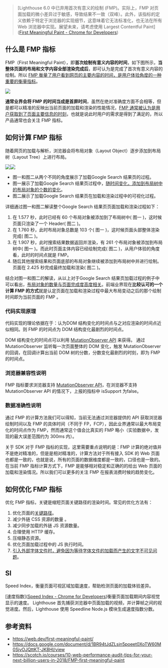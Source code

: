 > [Lighthouse 6.0 中已弃用首次有意义的绘制 (FMP)。实际上，FMP 对页面加载的微小差异过于敏感，导致结果不一致（双峰）。此外，该指标的定义依赖于特定于浏览器的实现细节，这意味着它无法标准化，也无法在所有 Web 浏览器中实现。展望未来，请考虑使用 Largest Contentful Paint]([First Meaningful Paint - Chrome for Developers](https://developer.chrome.com/docs/lighthouse/performance/first-meaningful-paint/))

## 什么是 FMP 指标

FMP（First Meaningful Paint），即**首次绘制有意义内容的时间**，如下图所示，**当整体页面的布局和文字内容全部渲染完成后**，即可认为是完成了首次有意义内容的绘制。所以 <u>FMP 衡量了用户看到网页的主要内容的时间，是用户体验角度的一种重要的衡量指标</u>。

![](https://lf3-volc-editor.volccdn.com/obj/volcfe/sop-public/upload_e633d54fa79c53768583cb7f9e9ca2c2)

**通常业界会将 FMP 的时间当成是首屏时间**，虽然在绝对准确度方面不会相等，但是都可以精准的反映出当前页面的加载和渲染的性能情况，<u>FMP 通常被认为是用户获取到了页面主要信息的时刻</u>，也就是说此时用户的需求是得到了满足的，所以产品通常也会关注 FMP 指标。

## 如何计算 FMP 指标

随着网页的加载与解析，浏览器会将布局对象（Layout Object）逐步添加到布局树（Layout Tree）上进行布局。

![](https://lf3-volc-editor.volccdn.com/obj/volcfe/sop-public/upload_68ed35ebc4ac4ed403b5b5a79fe3fbdf)![](https://lf6-volc-editor.volccdn.com/obj/volcfe/sop-public/upload_022453e312bca966853b57914fb7c84d)

- 图一和图二从两个不同的角度展示了加载Google Search 结果页的过程。
- 图一展示了加载Google Search 结果页过程中，<u>随时间变化，添加到布局树中的布局对象的个数的变化</u>。
- 图二展示了加载Google Search 结果页在加载和渲染过程中的可视化过程。

详细通过图一和图二解读整个Google Search 结果页页面加载和渲染过程如下：

1. 在 1.577 秒，此时已经有 60 个布局对象被添加到了布局树中( 图一 )，这时候页面只渲染了一个 Header( 图二 )。
2. 在 1.760 秒，此时布局对象总数是 103 个( 图一 )，这时候页面头部整体渲染完成( 图二 )。
3. 在 1.907 秒，此时搜索结果数据返回并渲染，有 261 个布局对象被添加到布局树中( 图一 )。而此时页面主体内容已经绘制完成( 图二 )，从用户体验的角度看，此时的时间点就是 FMP。
4. 随后其他搜索结果和页面底部的布局对象继续被添加到布局树中并进行绘制。页面在 2.425 秒完成最终加载和渲染( 图二 )。

结合对图一和图二的解读，从以上对于Google Search 结果页加载过程的例子中可以看出，<u>布局对象的数量与页面完成度高度相关</u>。前端业界现在**比较认可的一个计算 FMP 的方式**就是认定页面在加载和渲染过程中最大布局变动之后的那个绘制时间即为当前页面的 FMP 。

### 代码实现原理

代码实现的理论依据在于：认为DOM 结构变化的时间点与之对应渲染的时间点近似相同。则 FMP 的时间点为 DOM 结构变化最剧烈的时间点。

DOM 结构变化的时间点可以利用 [MutationObserver API](https://dom.spec.whatwg.org/#mutationobserver) 来获得。  通过 MutationObserver 监听每一次页面整体的 DOM 变化，触发 MutationObserver 的回调，在回调计算出当前 DOM 树的分数，分数变化最剧烈的时刻，即为 FMP 的时间点。

### 浏览器兼容性说明

FMP 指标要求浏览器支持 [MutationObserver API](https://dom.spec.whatwg.org/#mutationobserver)，在浏览器不支持 MutationObserver API 的情况下，上报的指标中 isSupport 为false。

### 数据准确性说明

通过 FMP 的计算方法我们可以得知，当前无法通过浏览器提供的 API 获取浏览器绘制时间以及 FMP 的具体时间（不同于 FP，FCP），因此业界通常以最大布局变化的时间点作为 FMP，然而通常这个值会比真实的 FMP 略小（实验数据中，发现的最大误差范围约为 300ms 内）。

关于 SDK 对于 FMP 指标的实现，这里需要重点说明的是：FMP 计算的绝对值并不是绝对精准的，但是是相对精准的，计算方法对于所有接入 SDK 的 Web 页面也都是一致的，也就是说，所有的页面的数据维度都是一致的，口径也是一致的。在当前 FMP 指标计算方式下，FMP 是能够相对稳定和正确的的给出 Web 页面的加载和渲染情况。所以我们可以更多的关注 FMP 在报表消费时候的趋势变化。

## 如何优化 FMP 指标

优化 FMP 指标，关键是缩短页面关键路径的渲染时间。常见的优化方法有：

1. 优化页面的[关键路径](https://developers.google.com/web/fundamentals/performance/critical-rendering-path/)。
2. 减少外链 CSS 资源的数量 。
3. 减少同步加载的外链 JS 资源数量。
4. 合理使用 HTTP 缓存。
5. 压缩静态资源。
6. 优化页面加载过程中的 JS 执行时间。
7. [引入外部字体文件时，避免因为等待字体文件的加载而产生的文字不可见问题](https://web.dev/font-display/)。

## SI

Speed Index，衡量页面可视区域加载速度，帮助检测页面的加载体验差异。

[速度指数]([Speed Index - Chrome for Developers](https://developer.chrome.com/docs/lighthouse/performance/speed-index/))衡量页面加载期间内容视觉显示的速度。 Lighthouse 首先捕获浏览器中页面加载的视频，并计算帧之间的视觉进度。然后，Lighthouse 使用 Speedline Node.js 模块生成速度指数分数。

## 参考资料

- https://web.dev/first-meaningful-paint/
- https://docs.google.com/document/d/1BR94tJdZLsin5poeet0XoTW60M0SjvOJQttKT-JK8HI/view
- https://scotch.io/courses/10-web-performance-audit-tips-for-your-next-billion-users-in-2018/FMP-first-meaningful-paint
